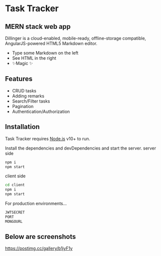 # Task Tracker
## MERN stack web app

Dillinger is a cloud-enabled, mobile-ready, offline-storage compatible,
AngularJS-powered HTML5 Markdown editor.

- Type some Markdown on the left
- See HTML in the right
- ✨Magic ✨

## Features

- CRUD tasks
- Adding remarks
- Search/Filter tasks
- Pagination
- Authentication/Authorization

## Installation

Task Tracker requires [Node.js](https://nodejs.org/) v10+ to run.

Install the dependencies and devDependencies and start the server.
server side
```sh
npm i
npm start
```

client side
```sh
cd client
npm i
npm start
```
For production environments...

```sh
JWTSECRET
PORT
MONGOURL
```

## Below are screenshots

https://postimg.cc/gallery/b1jyF1y
